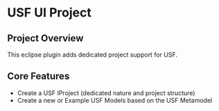# USF UI Project


## Project Overview
This eclipse plugin adds dedicated project support for USF. 


## Core Features
* Create a USF IProject (dedicated nature and project structure)
* Create a new or Example USF Models based on the USF Metamodel 
